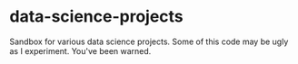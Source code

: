 # data-science-projects

Sandbox for various data science projects. Some of this code may be ugly as I experiment. You've been warned.
